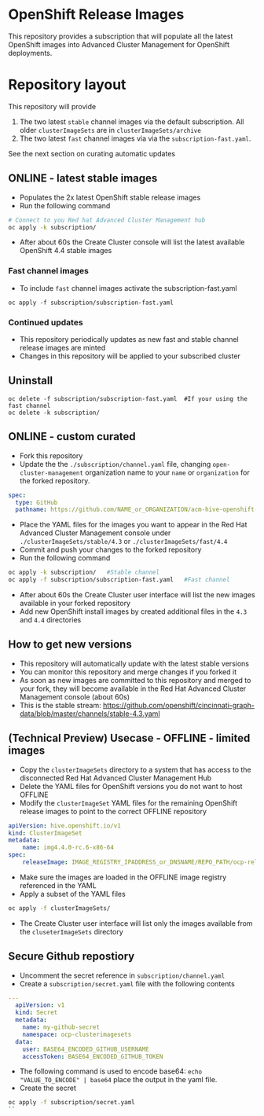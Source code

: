 # OpenShift Release Images
This repository provides a subscription that will populate all the latest OpenShift images into Advanced Cluster Management for OpenShift deployments.

# Repository layout
This repository will provide
1. The two latest `stable` channel images via the default subscription. All older `clusterImageSets` are in `clusterImageSets/archive`
2. The two latest `fast` channel images via via the `subscription-fast.yaml`.

See the next section on curating automatic updates

## ONLINE - latest stable images
- Populates the 2x latest OpenShift stable release images
- Run the following command
```bash
# Connect to you Red hat Advanced Cluster Management hub
oc apply -k subscription/
```
- After about 60s the Create Cluster console will list the latest available OpenShift 4.4 stable images
### Fast channel images
- To include `fast` channel images activate the subscription-fast.yaml
```
oc apply -f subscription/subscription-fast.yaml
```

### Continued updates
- This repository periodically updates as new fast and stable channel release images are minted
- Changes in this repository will be applied to your subscribed cluster

## Uninstall
```
oc delete -f subscription/subscription-fast.yaml  #If your using the fast channel
oc delete -k subscription/
```

## ONLINE - custom curated
- Fork this repository
- Update the the `./subscription/channel.yaml` file, changing `open-cluster-management` organization name to your `name` or `organization` for the forked repository.
```yaml
spec:
  type: GitHub
  pathname: https://github.com/NAME_or_ORGANIZATION/acm-hive-openshift-versions.git
```
- Place the YAML files for the images you want to appear in the Red Hat Advanced Cluster Management console under `./clusterImageSets/stable/4.3` or `./clusterImageSets/fast/4.4`
- Commit and push your changes to the forked repository
- Run the following command
```bash
oc apply -k subscription/   #Stable channel
oc apply -f subscription/subscription-fast.yaml   #Fast channel
```
- After about 60s the Create Cluster user interface will list the new images available in your forked repository
- Add new OpenShift install images by created additional files in the `4.3` and `4.4` directories

## How to get new versions
- This repository will automatically update with the latest stable versions
- You can monitor this repository and merge changes if you forked it
- As soon as new images are committed to this repository and merged to your fork, they will become available in the Red Hat Advanced Cluster Management console (about 60s)
- This is the stable stream: https://github.com/openshift/cincinnati-graph-data/blob/master/channels/stable-4.3.yaml


## (Technical Preview) Usecase - OFFLINE - limited images
- Copy the `clusterImageSets` directory to a system that has access to the disconnected Red Hat Advanced Cluster Management Hub
- Delete the YAML files for OpenShift versions you do not want to host OFFLINE
- Modify the `clusterImageSet` YAML files for the remaining OpenShift release images to point to the correct OFFLINE repository
```yaml
apiVersion: hive.openshift.io/v1
kind: ClusterImageSet
metadata:
    name: img4.4.0-rc.6-x86-64
spec:
    releaseImage: IMAGE_REGISTRY_IPADDRESS_or_DNSNAME/REPO_PATH/ocp-release:4.4.0-rc.6-x86_64
```
- Make sure the images are loaded in the OFFLINE image registry referenced in the YAML
- Apply a subset of the YAML files
```bash
oc apply -f clusterImageSets/
```
- The Create Cluster user interface will list only the images available from the `cluseterImageSets` directory

## Secure Github repostiory
- Uncomment the secret reference in `subscription/channel.yaml`
- Create a `subscription/secret.yaml` file with the following contents
```yaml
---
  apiVersion: v1
  kind: Secret
  metadata:
    name: my-github-secret
    namespace: ocp-clusterimagesets
  data:
    user: BASE64_ENCODED_GITHUB_USERNAME
    accessToken: BASE64_ENCODED_GITHUB_TOKEN
```
- The following command is used to encode base64: `echo "VALUE_TO_ENCODE" | base64`  place the output in the yaml file.
- Create the secret
```bash
oc apply -f subscription/secret.yaml
``
